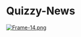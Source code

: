 # Quizzy-News
[![Frame-14.png](https://i.postimg.cc/y8VmVWHP/Frame-14.png)](https://postimg.cc/9rnRbmzR)
